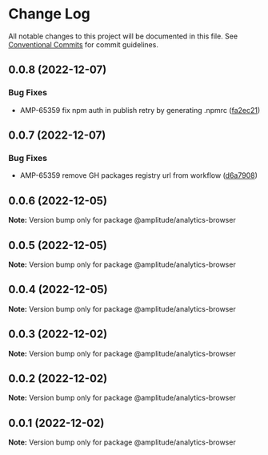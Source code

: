 # Change Log

All notable changes to this project will be documented in this file.
See [Conventional Commits](https://conventionalcommits.org) for commit guidelines.

## 0.0.8 (2022-12-07)


### Bug Fixes

* AMP-65359 fix npm auth in publish retry by generating .npmrc ([fa2ec21](https://github.com/amplitude-alpha/amplitude-sdk-typescript/commit/fa2ec2150c2afa563152055abaee804dd93c9a6c))





## 0.0.7 (2022-12-07)


### Bug Fixes

* AMP-65359 remove GH packages registry url from workflow ([d6a7908](https://github.com/amplitude-alpha/amplitude-sdk-typescript/commit/d6a7908c9a1be2a989d874bb9f8ba568f01f8777))





## 0.0.6 (2022-12-05)

**Note:** Version bump only for package @amplitude/analytics-browser





## 0.0.5 (2022-12-05)

**Note:** Version bump only for package @amplitude/analytics-browser





## 0.0.4 (2022-12-05)

**Note:** Version bump only for package @amplitude/analytics-browser





## 0.0.3 (2022-12-02)

**Note:** Version bump only for package @amplitude/analytics-browser





## 0.0.2 (2022-12-02)

**Note:** Version bump only for package @amplitude/analytics-browser





## 0.0.1 (2022-12-02)

**Note:** Version bump only for package @amplitude/analytics-browser
